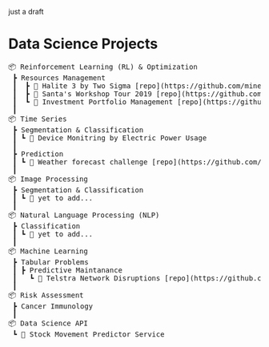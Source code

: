 just a draft

# Data Science Projects
<pre>
📦 Reinforcement Learning (RL) & Optimization
 ┣ Resources Management
 ┃  ┣ 📂 Halite 3 by Two Sigma [repo](https://github.com/minesh1291/halite3)
 ┃  ┣ 📂 Santa's Workshop Tour 2019 [repo](https://github.com/minesh1291/santa2019)
 ┃  ┗ 📂 Investment Portfolio Management [repo](https://github.com/minesh1291/)
 ┃
📦 Time Series
 ┣ Segmentation & Classification
 ┃ ┗ 📂 Device Monitring by Electric Power Usage
 ┃  
 ┣ Prediction
 ┃ ┗ 📂 Weather forecast challenge [repo](https://github.com/minesh1291/weather-forecast)
 ┃
📦 Image Processing
 ┣ Segmentation & Classification
 ┃ ┗ 📂 yet to add...
 ┃
📦 Natural Language Processing (NLP)
 ┣ Classification
 ┃ ┗ 📂 yet to add...
 ┃
📦 Machine Learning
 ┣ Tabular Problems
 ┃ ┣ Predictive Maintanance
 ┃   ┗ 📂 Telstra Network Disruptions [repo](https://github.com/minesh1291/telstra)
 ┃
📦 Risk Assessment
 ┣ Cancer Immunology
 ┃
📦 Data Science API
 ┗ 📂 Stock Movement Predictor Service
  
<!-- Data Visualization -->
<!-- Data Journalism & Story Telling -->
